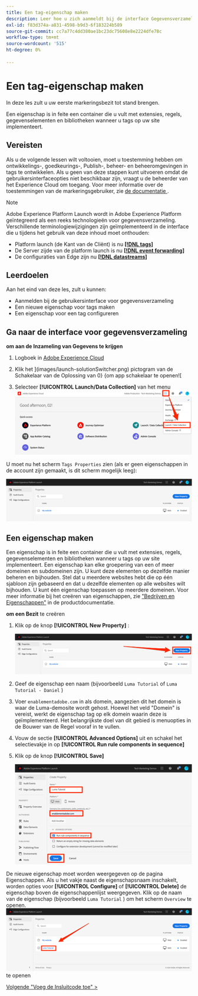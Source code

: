 ```yaml
---
title: Een tag-eigenschap maken
description: Leer hoe u zich aanmeldt bij de interface Gegevensverzameling en een eigenschap tag maakt. Deze les maakt deel uit van de zelfstudie Experience Cloud implementeren in websites.
exl-id: f83d374a-a831-4598-b9d3-6f183224b589
source-git-commit: cc7a77c4dd380ae1bc23dc75608e8e2224dfe78c
workflow-type: tm+mt
source-wordcount: '515'
ht-degree: 0%

---
```


# Een tag-eigenschap maken

In deze les zult u uw eerste markeringsbezit tot stand brengen.

Een eigenschap is in feite een container die u vult met extensies, regels, gegevenselementen en bibliotheken wanneer u tags op uw site implementeert.

## Vereisten

Als u de volgende lessen wilt voltooien, moet u toestemming hebben om ontwikkelings-, goedkeurings-, Publish-, beheer- en beheeromgevingen in tags te ontwikkelen. Als u geen van deze stappen kunt uitvoeren omdat de gebruikersinterfaceopties niet beschikbaar zijn, vraagt u de beheerder van het Experience Cloud om toegang. Voor meer informatie over de toestemmingen van de markeringsgebruiker, zie [ de documentatie ](https://experienceleague.adobe.com/docs/experience-platform/tags/admin/user-permissions.html).

>[!NOTE]
>
>Adobe Experience Platform Launch wordt in Adobe Experience Platform geïntegreerd als een reeks technologieën voor gegevensverzameling. Verschillende terminologiewijzigingen zijn geïmplementeerd in de interface die u tijdens het gebruik van deze inhoud moet onthouden:
>
> * Platform launch (de Kant van de Cliënt) is nu **[[!DNL tags]](https://experienceleague.adobe.com/docs/experience-platform/tags/home.html?lang=nl)**
> * De Server zijde van de platform launch is nu **[[!DNL event forwarding]](https://experienceleague.adobe.com/docs/experience-platform/tags/event-forwarding/overview.html)**
> * De configuraties van Edge zijn nu **[[!DNL datastreams]](https://experienceleague.adobe.com/docs/experience-platform/edge/fundamentals/datastreams.html)**

## Leerdoelen

Aan het eind van deze les, zult u kunnen:

* Aanmelden bij de gebruikersinterface voor gegevensverzameling
* Een nieuwe eigenschap voor tags maken
* Een eigenschap voor een tag configureren

## Ga naar de interface voor gegevensverzameling

**om aan de Inzameling van Gegevens te krijgen**

1. Logboek in [ Adobe Experience Cloud ](https://experiencecloud.adobe.com)

1. Klik het ](images/launch-solutionSwitcher.png) pictogram van de Schakelaar van de Oplossing van 0} {om app schakelaar te openen![

1. Selecteer **[!UICONTROL Launch/Data Collection]** van het menu ![ Open de oplossingsschakelaar gebruikend het pictogram en klik de Inzameling van de Lancering/van Gegevens ](images/launch-solutionSwitcherActivation.png)

U moet nu het scherm `Tags Properties` zien (als er geen eigenschappen in de account zijn gemaakt, is dit scherm mogelijk leeg):

![ het Scherm van Eigenschappen ](images/launch-propertiesScreen.png)

## Een eigenschap maken

Een eigenschap is in feite een container die u vult met extensies, regels, gegevenselementen en bibliotheken wanneer u tags op uw site implementeert. Een eigenschap kan elke groepering van een of meer domeinen en subdomeinen zijn. U kunt deze elementen op dezelfde manier beheren en bijhouden. Stel dat u meerdere websites hebt die op één sjabloon zijn gebaseerd en dat u dezelfde elementen op alle websites wilt bijhouden. U kunt één eigenschap toepassen op meerdere domeinen. Voor meer informatie bij het creëren van eigenschappen, zie [ &quot;Bedrijven en Eigenschappen&quot;](https://experienceleague.adobe.com/docs/experience-platform/tags/admin/companies-and-properties.html) in de productdocumentatie.

**om een Bezit** te creëren

1. Klik op de knop **[!UICONTROL New Property]** :

   ![ klik Nieuw Bezit ](images/launch-addNewProperty.png)

1. Geef de eigenschap een naam (bijvoorbeeld `Luma Tutorial` of `Luma Tutorial - Daniel` )
1. Voer `enablementadobe.com` in als domein, aangezien dit het domein is waar de Luma-demosite wordt gehost. Hoewel het veld &quot;Domein&quot; is vereist, werkt de eigenschap tag op elk domein waarin deze is geïmplementeerd. Het belangrijkste doel van dit gebied is menuopties in de Bouwer van de Regel vooraf in te vullen.
1. Vouw de sectie **[!UICONTROL Advanced Options]** uit en schakel het selectievakje in op **[!UICONTROL Run rule components in sequence]**
1. Klik op de knop **[!UICONTROL Save]**

   ![ creeer een nieuw Bezit ](images/launch-newProperty.png)

De nieuwe eigenschap moet worden weergegeven op de pagina Eigenschappen. Als u het vakje naast de eigenschapsnaam inschakelt, worden opties voor **[!UICONTROL Configure]** of **[!UICONTROL Delete]** de eigenschap boven de eigenschappenlijst weergegeven. Klik op de naam van de eigenschap (bijvoorbeeld `Luma Tutorial` ) om het scherm `Overview` te openen.
![ klik de naam van het bezit om het ](images/launch-openProperty.png) te openen

[Volgende &quot;Voeg de Insluitcode toe&quot; >](add-embed-code.md)
